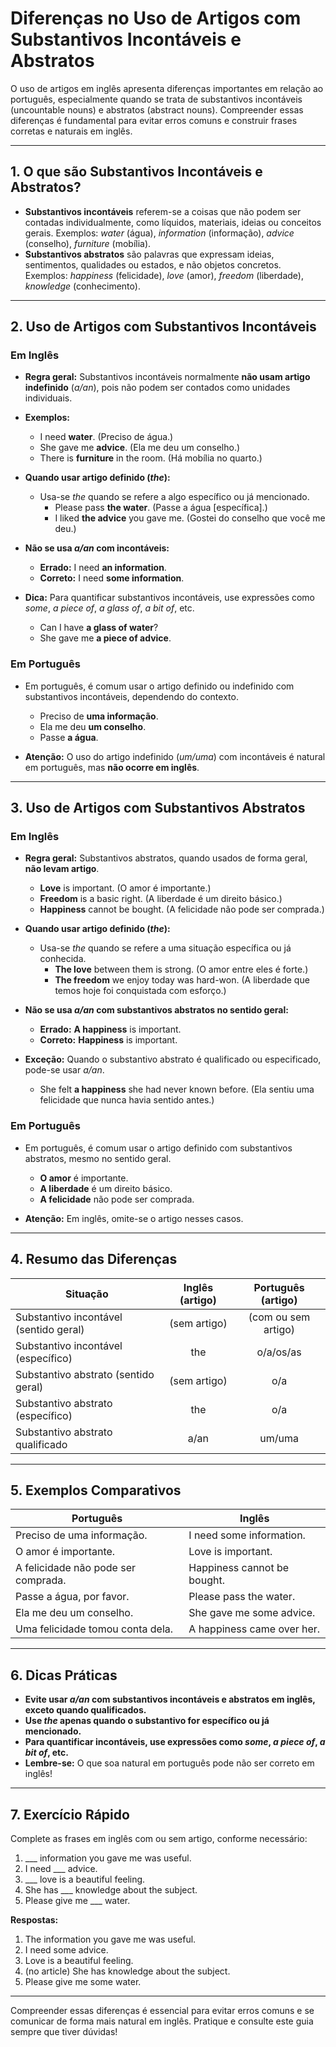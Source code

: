 # Diferenças no Uso de Artigos com Substantivos Incontáveis e Abstratos

O uso de artigos em inglês apresenta diferenças importantes em relação ao português, especialmente quando se trata de substantivos incontáveis (uncountable nouns) e abstratos (abstract nouns). Compreender essas diferenças é fundamental para evitar erros comuns e construir frases corretas e naturais em inglês.

---

## 1. O que são Substantivos Incontáveis e Abstratos?

- **Substantivos incontáveis** referem-se a coisas que não podem ser contadas individualmente, como líquidos, materiais, ideias ou conceitos gerais. Exemplos: *water* (água), *information* (informação), *advice* (conselho), *furniture* (mobília).
- **Substantivos abstratos** são palavras que expressam ideias, sentimentos, qualidades ou estados, e não objetos concretos. Exemplos: *happiness* (felicidade), *love* (amor), *freedom* (liberdade), *knowledge* (conhecimento).

---

## 2. Uso de Artigos com Substantivos Incontáveis

### Em Inglês

- **Regra geral:** Substantivos incontáveis normalmente **não usam artigo indefinido** (*a/an*), pois não podem ser contados como unidades individuais.
- **Exemplos:**
  - I need **water**. (Preciso de água.)
  - She gave me **advice**. (Ela me deu um conselho.)
  - There is **furniture** in the room. (Há mobília no quarto.)

- **Quando usar artigo definido (*the*):**
  - Usa-se *the* quando se refere a algo específico ou já mencionado.
    - Please pass **the water**. (Passe a água [específica].)
    - I liked **the advice** you gave me. (Gostei do conselho que você me deu.)

- **Não se usa *a/an* com incontáveis:**
  - **Errado:** I need **an information**.
  - **Correto:** I need **some information**.

- **Dica:** Para quantificar substantivos incontáveis, use expressões como *some*, *a piece of*, *a glass of*, *a bit of*, etc.
  - Can I have **a glass of water**?
  - She gave me **a piece of advice**.

### Em Português

- Em português, é comum usar o artigo definido ou indefinido com substantivos incontáveis, dependendo do contexto.
  - Preciso de **uma informação**.
  - Ela me deu **um conselho**.
  - Passe **a água**.

- **Atenção:** O uso do artigo indefinido (*um/uma*) com incontáveis é natural em português, mas **não ocorre em inglês**.

---

## 3. Uso de Artigos com Substantivos Abstratos

### Em Inglês

- **Regra geral:** Substantivos abstratos, quando usados de forma geral, **não levam artigo**.
  - **Love** is important. (O amor é importante.)
  - **Freedom** is a basic right. (A liberdade é um direito básico.)
  - **Happiness** cannot be bought. (A felicidade não pode ser comprada.)

- **Quando usar artigo definido (*the*):**
  - Usa-se *the* quando se refere a uma situação específica ou já conhecida.
    - **The love** between them is strong. (O amor entre eles é forte.)
    - **The freedom** we enjoy today was hard-won. (A liberdade que temos hoje foi conquistada com esforço.)

- **Não se usa *a/an* com substantivos abstratos no sentido geral:**
  - **Errado:** **A happiness** is important.
  - **Correto:** **Happiness** is important.

- **Exceção:** Quando o substantivo abstrato é qualificado ou especificado, pode-se usar *a/an*.
  - She felt **a happiness** she had never known before. (Ela sentiu uma felicidade que nunca havia sentido antes.)

### Em Português

- Em português, é comum usar o artigo definido com substantivos abstratos, mesmo no sentido geral.
  - **O amor** é importante.
  - **A liberdade** é um direito básico.
  - **A felicidade** não pode ser comprada.

- **Atenção:** Em inglês, omite-se o artigo nesses casos.

---

## 4. Resumo das Diferenças

| Situação                                 | Inglês (artigo) | Português (artigo) |
|------------------------------------------|:---------------:|:------------------:|
| Substantivo incontável (sentido geral)   | (sem artigo)    | (com ou sem artigo)|
| Substantivo incontável (específico)      | the             | o/a/os/as          |
| Substantivo abstrato (sentido geral)     | (sem artigo)    | o/a                |
| Substantivo abstrato (específico)        | the             | o/a                |
| Substantivo abstrato qualificado         | a/an            | um/uma             |

---

## 5. Exemplos Comparativos

| Português                        | Inglês                          |
|----------------------------------|---------------------------------|
| Preciso de uma informação.       | I need some information.        |
| O amor é importante.             | Love is important.              |
| A felicidade não pode ser comprada.| Happiness cannot be bought.    |
| Passe a água, por favor.         | Please pass the water.          |
| Ela me deu um conselho.          | She gave me some advice.        |
| Uma felicidade tomou conta dela. | A happiness came over her.      |

---

## 6. Dicas Práticas

- **Evite usar *a/an* com substantivos incontáveis e abstratos em inglês, exceto quando qualificados.**
- **Use *the* apenas quando o substantivo for específico ou já mencionado.**
- **Para quantificar incontáveis, use expressões como *some*, *a piece of*, *a bit of*, etc.**
- **Lembre-se:** O que soa natural em português pode não ser correto em inglês!

---

## 7. Exercício Rápido

Complete as frases em inglês com ou sem artigo, conforme necessário:

1. ___ information you gave me was useful.
2. I need ___ advice.
3. ___ love is a beautiful feeling.
4. She has ___ knowledge about the subject.
5. Please give me ___ water.

**Respostas:**
1. The information you gave me was useful.
2. I need some advice.
3. Love is a beautiful feeling.
4. (no article) She has knowledge about the subject.
5. Please give me some water.

---

Compreender essas diferenças é essencial para evitar erros comuns e se comunicar de forma mais natural em inglês. Pratique e consulte este guia sempre que tiver dúvidas!